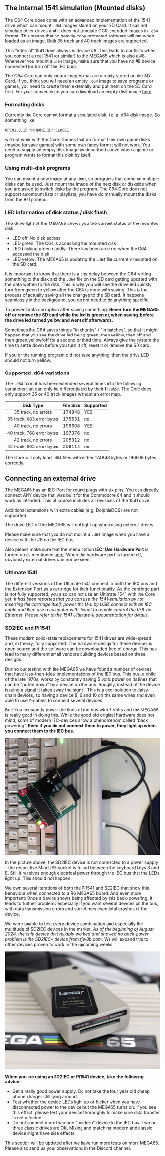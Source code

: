 ## The internal 1541 simulation (Mounted disks)

The C64 Core does come with an advanced implementation of the 1541 drive which can mount ``.d64`` images stored on your SD Card. It can not simulate other drives and it does not simulate GCR-encoded images in ``.g64`` format. This means that no heavily copy protected software will run when loaded as an image. Both 35 track and 40 track images are supported.

This "internal" 1541 drive always is device #8. This leads to conflicts when you connect a real 1541 (or similar) to the MEGA65 which is also a #8. Whenever you mount a ``.d64`` image, make sure that you have no #8 device connected (or turn off the IEC bus).

The C64 Core can only mount images that are already stored on the SD Card. If you think you will need an empty ``.d64`` image to save programs or games, you need to create them externally and put them on the SD Card first. For your convenience you can download an empty disk image [here](empty.d64).

### Formating disks

Currently the Core cannot format a simulated disk, i.e. a .d64 disk image. So something like

``OPEN1,8,15,"N:NAME,ID":CLOSE1``

will not work with the Core. Games that do format their own game disks (maybe for save games) with some own fancy format will not work. You need to supply an empty disk image as described above when a game or program wants to format this disk by itself.

### Using multi-disk programs

You can mount a new image at any time, so programs that come on multiple disks can be used. Just mount the image of the next disk or diskside when you are asked to switch disks by the program. The C64 Core does not support automount lists or playlists, you have do manually mount the disks from the <kbd>Help</kbd> menu.

### LED information of disk status / disk flush
The drive light of the MEGA65 shows you the current status of the mounted disk:

* LED off: No disk access
* LED green: The C64 is accessing the mounted disk
* LED blinking green rapidly: There has been an error when the C64 accessed the disk
* LED yellow: The MEGA65 is updating the ``.d64`` file currently mounted on the SD card.

It is important to know that there is a tiny delay between the C64 writing something to the disk and the ``.d64`` file on the SD card getting updated with the data written to the disk. This is why you will see the drive led quickly turn from green to yellow after the C64 is done with saving. This is the process of actually saving all the changes to the SD card. It happens seamlessly in the background, you do not need to do anything specific.

To prevent data corruption after saving something: **Never turn the MEGA65 off or remove the SD card while the led is green or, when saving, before the drive led turned yellow and went off afterwards.**

Sometimes the C64 saves things "in chunks" / "in batches", so that it might happen that you see the drive led being green, then yellow, then off and then green/yellow/off for a second or third time. Always give the system the time to settle down before you turn it off, reset it or remove the SD card.

If you or the running program did not save anything, then the drive LED should not turn yellow.

### Supported .d64 variations
The ``.d64`` format has been extended several times into the following variations that can only be differentiated by their filesize. The Core does only support 35 or 40 track images without an error map.

| Disk Type  | File Size   | Supported 
|:--------------:|:---------:|:---------------------
|35 track, no errors|174848| YES
|35 track, 683 error bytes|175531|no
|40 track, no errors|196608| YES
|40 track, 768 error bytes|197376|no
|42 track, no errors|205312|no
|42 track, 802 error bytes|206114|no

The Core will only load ``.d64`` files with either 174848 bytes or 196608 bytes correctly.

## Connecting an external drive

The MEGA65 has an IEC-Port for round plugs with six pins. You can directly connect ANY device that was built for the Commodore 64 and it should work as intended. This of course includes all revisions of the 1541 drive.

Additional extensions with extra cables (e.g. DolphinDOS) are not supported.

The drive LED of the MEGA65 will not light up when using external drives.

Please make sure that you do not mount a `.d64` image when you have a device with the #8 on the IEC bus.

Also please make sure that the menu option **IEC: Use Hardware Port** is turned on as mentioned [here](the-main-menu.html#iec-use-hardware-port). When the hardware port is turned off, obviously external drives can not be seen.

### Ultimate 1541
The different versions of the Ultimate 1541 connect to both the IEC bus and the Extension Port as a cartridge for their functionality. As the cartridge part is not fully supported, you also can not use an Ultimate 1541 with the Core yet.
*It has been reported that you can use the 1541-emulation by not inserting the cartridge itself, power the U-II by USB, connect with an IEC cable and then use a computer with Telnet to remote control the U-II via Ethernet. Please refer to the 1541 Ultimate-II documentation for details.*

### SD2IEC and Pi1541
These modern solid-state replacements for 1541 drives are wide-spread and, in theory, fully supported. The hardware design for these devices is open source and the software can be downloaded free of charge. This has lead to many different small vendors building devices based on these designs.

During our testing with the MEGA65 we have found a number of devices that have less-than-ideal implementations of the IEC bus. This bus, a child of the late 1970s, works by constantly having 5 volts power on its lines that can be "pulled down" by a device on the bus. Roughly, instead of the device issuing a signal it takes away the signal. This is a cool solution to daisy-chain devices, so having a device 8, 9 and 10 on  the same wires and even able to use Y-cables to connect several devices.

But: You constantly power the lines of the bus with 5 Volts and the MEGA65 is really good in doing this. While the good old original hardware does not mind, some of modern IEC-devices show a phenomenom called "back powering". **Even if you do not connect them to power, they light up when you connect them to the IEC bus.**

![SD2IECBackpower](sd2iecbackpower.jpg)

In the picture above, the SD2IEC device is not connected to a power supply - the respective Mini USB socket is found between the keyboard keys 3 and E. Still it receives enough electrical power through the IEC bus that the LEDs light up. This should not happen.

We own several iterations of both the Pi1541 and SD2IEC that show this behaviour when connected to a R6 MEGA65 board. And even more important: Once a device shows being affected by this back-powering, it leads to further problems especially if you want several devices on the bus, with data transmission errors and sometimes even total crashes of the device.

We were unable to test every device combination and especially the multitude of SD2IEC devices in the market. *As of the beginning of August 2024, the only device that reliably worked and showed no back-power problem is the SD2IEC+ device from tfw8b.com.* We will expand this to other devices proven to work in the upcoming weeks.

![SD2IEC](tfw8bsd2iec.jpg) 

**When you are using an SD2IEC or Pi1541 device, take the following advice:**
* Get a really good power supply. Do not take the four year old cheap phone charger still lying around.
* Test whether the device LEDs light up or flicker when you have disconnected power to the device but the MEGA65 turns on. If you see this effect, please test your device thoroughly to make sure data transfer is not affected.
* Do not connect more than one "modern" device to the IEC bus. Two or three classic drives are OK. Mixing and matching modern and classic device might have side effects.

This section will be updated after we have run more tests on more MEGA65. Please also send us your observations in the Discord channel.